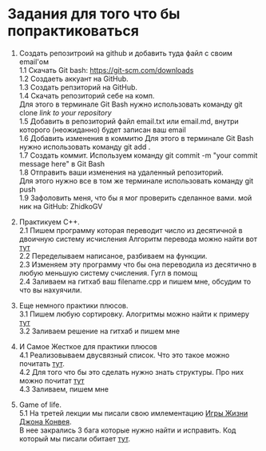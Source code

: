 # Задания для того что бы попрактиковаться  
1. Создать репозитроий на github и добавить туда файл с своим email'ом  
    1.1 Скачать Git bash: https://git-scm.com/downloads  
    1.2 Создаеть аккуант на GitHub.  
    1.3 Создать репзиторий на GitHub.  
    1.4 Скачать репозиторий себе на комп.  
        Для этого в терминале Git Bash нужно использовать команду git clone *link to your repository*  
    1.5 Добавить в репозиторий файл email.txt или email.md, внутри которого (неожиданно) будет записан ваш email   
    1.6 Добавить изменения в коммитю Для этого в терминале Git Bash нужно использовать команду git add .  
    1.7 Создать коммит. Используем команду git commit -m "your commit message here" в Git Bash  
    1.8 Отправить ваши изменения на удаленный репозиторий.  
        Для этого нужно все в том же терминале использовать команду git push  
    1.9 Зафоловить меня, что бы я мог проверить сделанное вами. мой ник на GitHub: ZhidkoGV  
       
    
2. Практикуем С++.  
    2.1 Пишем программу которая переводит число из десятичной в двоичную систему исчисления
        Алгоритм перевода можно найти вот [тут](https://ru.wikihow.com/%D0%BF%D0%B5%D1%80%D0%B5%D0%B2%D0%BE%D0%B4%D0%B8%D1%82%D1%8C-%D0%B8%D0%B7-%D0%B4%D0%B5%D1%81%D1%8F%D1%82%D0%B8%D1%87%D0%BD%D0%BE%D0%B9-%D1%81%D0%B8%D1%81%D1%82%D0%B5%D0%BC%D1%8B-%D1%81%D1%87%D0%B8%D1%81%D0%BB%D0%B5%D0%BD%D0%B8%D1%8F-%D0%B2-%D0%B4%D0%B2%D0%BE%D0%B8%D1%87%D0%BD%D1%83%D1%8E)    
   2.2 Переделываем написаное, разбиваем на функции.  
   2.3 Изменяем эту программу что бы она переводила из десятично в любую меньшую систему счисления. Гугл в помощ  
   2.4 Заливаем на гитхаб ваш filename.cpp и пишем мне, обсудим то что вы нахуячили.
   
3. Еще немного практики плюсов.  
    3.1 Пишем любую сортировку. Алогритмы можно найти к примеру [тут](https://ru.wikipedia.org/wiki/%D0%90%D0%BB%D0%B3%D0%BE%D1%80%D0%B8%D1%82%D0%BC_%D1%81%D0%BE%D1%80%D1%82%D0%B8%D1%80%D0%BE%D0%B2%D0%BA%D0%B8#%D0%A1%D0%BF%D0%B8%D1%81%D0%BE%D0%BA_%D0%B0%D0%BB%D0%B3%D0%BE%D1%80%D0%B8%D1%82%D0%BC%D0%BE%D0%B2_%D1%81%D0%BE%D1%80%D1%82%D0%B8%D1%80%D0%BE%D0%B2%D0%BA%D0%B8)  
    3.2 Заливаем решение на гитхаб и пишем мне
    
4. И Самое Жесткое для практики плюсов  
    4.1 Реализовываем двусвязный список. Что это такое можно почитать [тут](https://learnc.info/adt/double_linked_list.html).  
    4.2 Для того что бы это сделать нужно знать структуры. Про них можно почитат [тут](http://www.cplusplus.com/doc/tutorial/structures/)  
    4.3 Заливаем, пишем мне  
      
 5. Game of life.  
    5.1 На третей лекции мы писали свою имлементацию [Игры Жизни Джона Конвея](https://ru.wikipedia.org/wiki/%D0%98%D0%B3%D1%80%D0%B0_%C2%AB%D0%96%D0%B8%D0%B7%D0%BD%D1%8C%C2%BB).  
    В нее закрались 3 бага которые нужно найти и исправить. Код который мы писали обитает [тут](https://github.com/ZhidkovGV/GameOfLifeC-).
    
        
    
